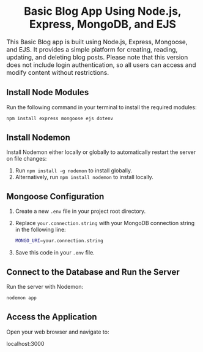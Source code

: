 <h1 style="text-align: center;">Basic Blog App Using Node.js, Express, MongoDB, and EJS</h1>
<p style="font-size: 16px;">This Basic Blog app is built using Node.js, Express, Mongoose, and EJS. It provides a simple platform for creating, reading, updating, and deleting blog posts. Please note that this version does not include login authentication, so all users can access and modify content without restrictions.</p>

## Install Node Modules

Run the following command in your terminal to install the required modules:

```bash
npm install express mongoose ejs dotenv
```

## Install Nodemon

Install Nodemon either locally or globally to automatically restart the server on file changes:

1. Run
   `npm install -g nodemon` to install globally.
2. Alternatively, run `npm install nodemon` to install locally.

## Mongoose Configuration

1. Create a new `.env` file in your project root directory.
2. Replace `your.connection.string` with your MongoDB connection string in the following line:

   ```bash
   MONGO_URI=your.connection.string
   ```

3. Save this code in your `.env` file.

## Connect to the Database and Run the Server

Run the server with Nodemon:

```bash
nodemon app
```

## Access the Application

Open your web browser and navigate to:

localhost:3000
